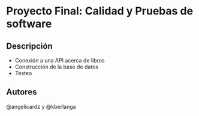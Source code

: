 # Proyecto Final: Calidad y Pruebas de software

## Descripción
- Conexión a una API acerca de libros
- Construcción de la base de datos
- Testeo

## Autores
@angelicardz y @kberlanga
